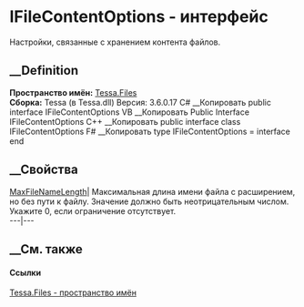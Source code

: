 # IFileContentOptions - интерфейс
Настройки, связанные с хранением контента файлов.
## __Definition
 **Пространство имён:** [Tessa.Files](N_Tessa_Files.htm)  
 **Сборка:** Tessa (в Tessa.dll) Версия: 3.6.0.17
C# __Копировать
     public interface IFileContentOptions
VB __Копировать
     Public Interface IFileContentOptions
C++ __Копировать
     public interface class IFileContentOptions
F# __Копировать
     type IFileContentOptions = interface end
##  __Свойства
[MaxFileNameLength](P_Tessa_Files_IFileContentOptions_MaxFileNameLength.htm)|
Максимальная длина имени файла с расширением, но без пути к файлу. Значение
должно быть неотрицательным числом. Укажите 0, если ограничение отсутствует.  
---|---  
## __См. также
#### Ссылки
[Tessa.Files - пространство имён](N_Tessa_Files.htm)
